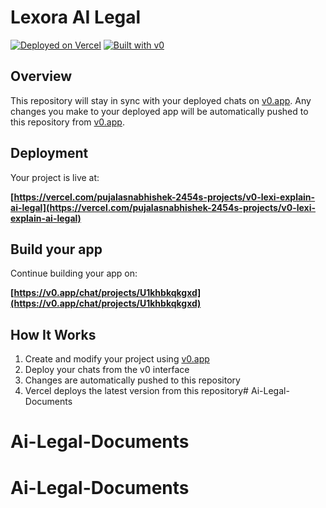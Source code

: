 # Lexora AI Legal


[![Deployed on Vercel](https://img.shields.io/badge/Deployed%20on-Vercel-black?style=for-the-badge&logo=vercel)](https://vercel.com/pujalasnabhishek-2454s-projects/v0-lexi-explain-ai-legal)
[![Built with v0](https://img.shields.io/badge/Built%20with-v0.app-black?style=for-the-badge)](https://v0.app/chat/projects/U1khbkqkgxd)

## Overview

This repository will stay in sync with your deployed chats on [v0.app](https://v0.app).
Any changes you make to your deployed app will be automatically pushed to this repository from [v0.app](https://v0.app).

## Deployment

Your project is live at:

**[https://vercel.com/pujalasnabhishek-2454s-projects/v0-lexi-explain-ai-legal](https://vercel.com/pujalasnabhishek-2454s-projects/v0-lexi-explain-ai-legal)**

## Build your app

Continue building your app on:

**[https://v0.app/chat/projects/U1khbkqkgxd](https://v0.app/chat/projects/U1khbkqkgxd)**

## How It Works

1. Create and modify your project using [v0.app](https://v0.app)
2. Deploy your chats from the v0 interface
3. Changes are automatically pushed to this repository
4. Vercel deploys the latest version from this repository# Ai-Legal-Documents
# Ai-Legal-Documents
# Ai-Legal-Documents
